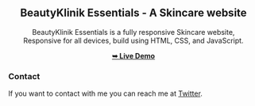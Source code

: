 <div align="center">
  

  <h2 align="center">BeautyKlinik Essentials - A Skincare website</h2>

BeautyKlinik Essentials is a fully responsive Skincare website, <br />Responsive for all devices, build using HTML, CSS, and JavaScript.

  <a href="https://beautyklinikessentials.com/"><strong>➥ Live Demo</strong></a>

</div>



### Contact

If you want to contact with me you can reach me at [Twitter](https://www.twitter.com/meet_tola).


